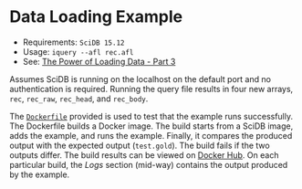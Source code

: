 # Data Loading Example

* Requirements: `SciDB 15.12`
* Usage: `iquery --afl rec.afl`
* See: [The Power of Loading Data - Part 3](http://rvernica.github.io/2016/08/load-data-table)

Assumes SciDB is running on the localhost on the default port and no authentication is required. Running the query file results in four new arrays, `rec`, `rec_raw`, `rec_head`, and `rec_body`.

The [`Dockerfile`](Dockerfile) provided is used to test that the example runs successfully. The Dockerfile builds a Docker image. The build starts from a SciDB image, adds the example, and runs the example. Finally, it compares the produced output with the expected output (`test.gold`). The build fails if the two outputs differ. The build results can be viewed on [Docker Hub](https://hub.docker.com/r/rvernica/scidb-examples/builds/). On each particular build, the *Logs* section (mid-way) contains the output produced by the example.
